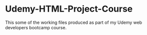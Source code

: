 # Udemy-HTML-Project-Course

This some of the working files produced as part of my Udemy web developers bootcamp course. 
